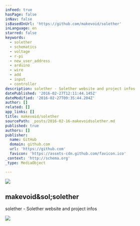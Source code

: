 ```yaml
---
inFeed: true
hasPage: false
inNav: false
isBasedOnUrl: 'https://github.com/makevoid/solether'
inLanguage: en
starred: false
keywords:
  - solether
  - schematics
  - voltage
  - r-pi
  - new_user_address
  - arduino
  - wire
  - add
  - input
  - controller
description: solether - Solether website and project infos
datePublished: '2016-02-27T12:11:44.145Z'
dateModified: '2016-02-27T09:35:44.204Z'
author: []
related: []
app_links: []
title: makevoid/solether
sourcePath: _posts/2016-02-16-makevoidsolether.md
published: true
authors: []
publisher:
  name: GitHub
  domain: github.com
  url: 'https://github.com'
  favicon: 'https://assets-cdn.github.com/favicon.ico'
_context: 'http://schema.org'
_type: MediaObject

---
```

![](https://the-grid-user-content.s3-us-west-2.amazonaws.com/5d1c4f3a-961a-4da2-83bc-5cb097521923.png)

<article style=""><h1>makevoid&amp;sol;solether</h1><p>solether - Solether website and project infos</p><img src="https://avatars3.githubusercontent.com/u/14677?v=3&amp;s=400" /></article>